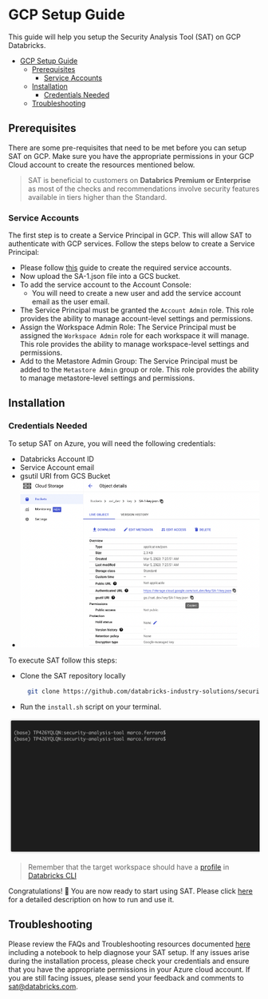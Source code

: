 # GCP Setup Guide

This guide will help you setup the Security Analysis Tool (SAT) on GCP Databricks.

- [GCP Setup Guide](#gcp-setup-guide)
  - [Prerequisites](#prerequisites)
    - [Service Accounts](#service-accounts)
  - [Installation](#installation)
    - [Credentials Needed](#credentials-needed)
  - [Troubleshooting](#troubleshooting)

## Prerequisites

There are some pre-requisites that need to be met before you can setup SAT on GCP. Make sure you have the appropriate permissions in your GCP Cloud account to create the resources mentioned below.

> SAT is beneficial to customers on **Databrics Premium or Enterprise** as most of the checks and recommendations involve security features available in tiers higher than the Standard.

### Service Accounts

The first step is to create a Service Principal in GCP. This will allow SAT to authenticate with GCP services. Follow the steps below to create a Service Principal:

- Please follow [this](https://docs.gcp.databricks.com/en/dev-tools/authentication-google-id.html) guide to create the required service accounts.
- Now upload the SA-1.json file into a GCS bucket.
- To add the service account to the Account Console:
  - You will need to create a new user and add the service account email as the user email.
- The Service Principal must be granted the `Account Admin` role. This role provides the ability to manage account-level settings and permissions.
- Assign the Workspace Admin Role: The Service Principal must be assigned the `Workspace Admin` role for each workspace it will manage. This role provides the ability to manage workspace-level settings and permissions.
- Add to the Metastore Admin Group: The Service Principal must be added to the `Metastore Admin` group or role. This role provides the ability to manage metastore-level settings and permissions.

## Installation

### Credentials Needed

To setup SAT on Azure, you will need the following credentials:
- Databricks Account ID
- Service Account email
- gsutil URI from GCS Bucket
- ![alt text](../images/gs_path_to_json.png)

To execute SAT follow this steps:

- Clone the SAT repository locally
  
  ```sh
    git clone https://github.com/databricks-industry-solutions/security-analysis-tool.git
   ```

- Run the `install.sh` script on your terminal.

![](../gif/terminal-gcp.gif)

> Remember that the target workspace should have a [profile](https://docs.gcp.databricks.com/en/dev-tools/cli/profiles.html) in [Databricks CLI](https://docs.gcp.databricks.com/en/dev-tools/cli/tutorial.html)

Congratulations! 🎉 You are now ready to start using SAT. Please click [here](../setup.md#usage) for a detailed description on how to run and use it.


## Troubleshooting
Please review the FAQs and Troubleshooting resources documented [here](./faqs_and_troubleshooting.md) including a notebook to help diagnose your SAT setup.
If any issues arise during the installation process, please check your credentials and ensure that you have the appropriate permissions in your Azure cloud account. If you are still facing issues, please send your feedback and comments to <sat@databricks.com>.
